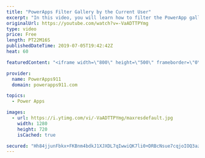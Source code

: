 ```yaml
---
title: "PowerApps Filter Gallery by the Current User"
excerpt: "In this video, you will learn how to filter the PowerApp gallery by the current logged on user. We look at using both the User() method and the Office365 ID method just to add spice. We also demo on SharePoint but applies to other data sources, like SQL, just the same.   PowerApps Video on the filter"
originalUrl: https://youtube.com/watch?v=-VaADTTPYmg
type: video
price: Free
length: PT22M16S
publishedDateTime: 2019-07-05T19:42:42Z
heat: 60

featuredContent: "<iframe width=\"800\" height=\"500\" frameborder=\"0\" src=\"https://www.youtube.com/embed/-VaADTTPYmg\" allow=\"accelerometer; autoplay; encrypted-media; gyroscope; picture-in-picture\" allowfullscreen></iframe>"

provider:
  name: PowerApps911
  domain: powerapps911.com

topics:
  - Power Apps

images:
  - url: https://i.ytimg.com/vi/-VaADTTPYmg/maxresdefault.jpg
    width: 1280
    height: 720
    isCached: true

secured: "Hh84jjunFbkx+FKBnm4bdkJ1XJXDL7qIwwiQK7li0+DRBcNsue7cqjoIOQ3az5ybDwjjxJZBoteWQYczQBsNNOGgQtGs09l9iW5M3yQUKp7CJGsutAqJf1BZya7b15VNYKgzFUDRF7xMB2WWyAQnIqWhgXqpqN2J84kdE1E09sQGZ08n8kpfhIc+5ZlFk/JtMYTAnnz6kksvy31qEeGbK5lnA+FX+YbaYShbJFaAHD3Pg+wAGBagOANGIJQ5dqQCABIL/JX1MdKDo5zosv16rJT0w7uKk3jG5gdJSJGKVVL9+YOm/+w7/lI1GYvJNvpt6xvY/3T/krxZKnw6cCi+8CPzn5aloe/di0zqWG2Wp5aBLoFYLnXtqKC6lp3T3Fnw0FMZEv2tFxbKZRS+16M4P2MsUCn1gX0Q4HtO7ndVEqE=;tnlH9i5CUuO/kFo59eDeXg=="
---
```


